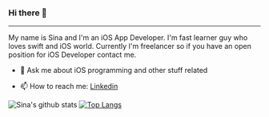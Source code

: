 ### Hi there 👋
----
My name is Sina and I'm an iOS App Developer. I'm fast learner guy who loves swift and iOS world. Currently I'm freelancer so if you have an open position for iOS Developer contact me.

- 💬 Ask me about iOS programming and other stuff related

- 📫 How to reach me: [Linkedin](https://linkedin.com/in/sina-rabiei-84142bba)

![Sina's github stats](https://github-readme-stats.vercel.app/api?username=nssina&show_icons=true&theme=buefy&show_icons=true&count_private=true) [![Top Langs](https://github-readme-stats.vercel.app/api/top-langs/?username=nssina&layout=compact)](https://github.com/anuraghazra/github-readme-stats)

<!--
**nssina/nssina** is a ✨ _special_ ✨ repository because its `README.md` (this file) appears on your GitHub profile.

Here are some ideas to get you started:

- 🔭 I’m currently working on ...
- 🌱 I’m currently learning ...
- 👯 I’m looking to collaborate on ...
- 🤔 I’m looking for help with ...
- 💬 Ask me about ...
- 📫 How to reach me: ...
- 😄 Pronouns: ...
- ⚡ Fun fact: ...
-->

